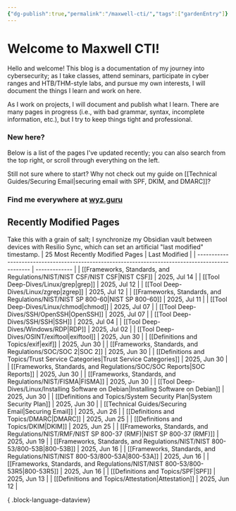 ```yaml
---
{"dg-publish":true,"permalink":"/maxwell-cti/","tags":["gardenEntry"]}
---
```


# Welcome to Maxwell CTI!

Hello and welcome! This blog is a documentation of my journey into cybersecurity; as I take classes, attend seminars, participate in cyber ranges and HTB/THM-style labs, and pursue my own interests, I will document the things I learn and work on here. 

As I work on projects, I will document and publish what I learn. There are many pages in progress (i.e., with bad grammar, syntax, incomplete information, etc.), but I try to keep things tight and professional.

### New here?
Below is a list of the pages I've updated recently; you can also search from the top right, or scroll through everything on the left.

Still not sure where to start? Why not check out my guide on [[Technical Guides/Securing Email\|securing email with SPF, DKIM, and DMARC]]?


### Find me everywhere at [wyz.guru](https://wyz.guru)



## Recently Modified Pages
Take this with a grain of salt; I synchronize my Obsidian vault between devices with Resilio Sync, which can set an artificial "last modified" timestamp.
| 25 Most Recently Modified Pages                                                                   | Last Modified |
| ------------------------------------------------------------------------------------------------- | ------------- |
| [[Frameworks, Standards, and Regulations/NIST/NIST CSF/NIST CSF\|NIST CSF]]                    | 2025, Jul 14  |
| [[Tool Deep-Dives/Linux/grep\|grep]]                                                           | 2025, Jul 12  |
| [[Tool Deep-Dives/Linux/zgrep\|zgrep]]                                                         | 2025, Jul 12  |
| [[Frameworks, Standards, and Regulations/NIST/NIST SP 800-60\|NIST SP 800-60]]                 | 2025, Jul 11  |
| [[Tool Deep-Dives/Linux/chmod\|chmod]]                                                         | 2025, Jul 07  |
| [[Tool Deep-Dives/SSH/OpenSSH\|OpenSSH]]                                                       | 2025, Jul 07  |
| [[Tool Deep-Dives/SSH/SSH\|SSH]]                                                               | 2025, Jul 04  |
| [[Tool Deep-Dives/Windows/RDP\|RDP]]                                                           | 2025, Jul 02  |
| [[Tool Deep-Dives/OSINT/exiftool\|exiftool]]                                                   | 2025, Jun 30  |
| [[Definitions and Topics/exif\|exif]]                                                          | 2025, Jun 30  |
| [[Frameworks, Standards, and Regulations/SOC/SOC 2\|SOC 2]]                                    | 2025, Jun 30  |
| [[Definitions and Topics/Trust Service Categories\|Trust Service Categories]]                  | 2025, Jun 30  |
| [[Frameworks, Standards, and Regulations/SOC/SOC Reports\|SOC Reports]]                        | 2025, Jun 30  |
| [[Frameworks, Standards, and Regulations/NIST/FISMA\|FISMA]]                                   | 2025, Jun 30  |
| [[Tool Deep-Dives/Linux/Installing Software on Debian\|Installing Software on Debian]]         | 2025, Jun 30  |
| [[Definitions and Topics/System Security Plan\|System Security Plan]]                          | 2025, Jun 30  |
| [[Technical Guides/Securing Email\|Securing Email]]                                            | 2025, Jun 26  |
| [[Definitions and Topics/DMARC\|DMARC]]                                                        | 2025, Jun 25  |
| [[Definitions and Topics/DKIM\|DKIM]]                                                          | 2025, Jun 25  |
| [[Frameworks, Standards, and Regulations/NIST/RMF/NIST SP 800-37 (RMF)\|NIST SP 800-37 (RMF)]] | 2025, Jun 19  |
| [[Frameworks, Standards, and Regulations/NIST/NIST 800-53/800-53B\|800-53B]]                   | 2025, Jun 16  |
| [[Frameworks, Standards, and Regulations/NIST/NIST 800-53/800-53A\|800-53A]]                   | 2025, Jun 16  |
| [[Frameworks, Standards, and Regulations/NIST/NIST 800-53/800-53R5\|800-53R5]]                 | 2025, Jun 16  |
| [[Definitions and Topics/SPF\|SPF]]                                                            | 2025, Jun 13  |
| [[Definitions and Topics/Attestation\|Attestation]]                                            | 2025, Jun 12  |

{ .block-language-dataview}